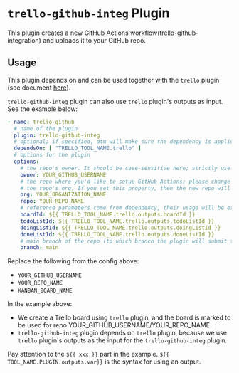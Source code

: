 # `trello-github-integ` Plugin

This plugin creates a new GitHub Actions workflow(trello-github-integration) and uploads it to your GitHub repo.

## Usage

This plugin depends on and can be used together with the `trello` plugin (see document [here](./trello.md)).

`trello-github-integ` plugin can also use `trello` plugin's outputs as input. See the example below:

```yaml
- name: trello-github
  # name of the plugin
  plugin: trello-github-integ
  # optional; if specified, dtm will make sure the dependency is applied first before handling this tool.
  dependsOn: [ "TRELLO_TOOL_NAME.trello" ]
  # options for the plugin
  options:
    # the repo's owner. It should be case-sensitive here; strictly use your GitHub user name; please change the value below.
    owner: YOUR_GITHUB_USERNAME
    # the repo where you'd like to setup GitHub Actions; please change the value below.
    # the repo's org. If you set this property, then the new repo will be created under the org you're given, and the "owner" setting above will be ignored.
    org: YOUR_ORGANIZATION_NAME
    repo: YOUR_REPO_NAME
    # reference parameters come from dependency, their usage will be explained later
    boardId: ${{ TRELLO_TOOL_NAME.trello.outputs.boardId }}
    todoListId: ${{ TRELLO_TOOL_NAME.trello.outputs.todoListId }}
    doingListId: ${{ TRELLO_TOOL_NAME.trello.outputs.doingListId }}
    doneListId: ${{ TRELLO_TOOL_NAME.trello.outputs.doneListId }}
    # main branch of the repo (to which branch the plugin will submit the workflows)
    branch: main
```

Replace the following from the config above:

- `YOUR_GITHUB_USERNAME`
- `YOUR_REPO_NAME`
- `KANBAN_BOARD_NAME`

In the example above:

- We create a Trello board using `trello` plugin, and the board is marked to be used for repo YOUR_GITHUB_USERNAME/YOUR_REPO_NAME.
- `trello-github-integ` plugin depends on `trello` plugin, because we use `trello` plugin's outputs as the input for the `trello-github-integ` plugin.

Pay attention to the `${{ xxx }}` part in the example. `${{ TOOL_NAME.PLUGIN.outputs.var}}` is the syntax for using an output.
